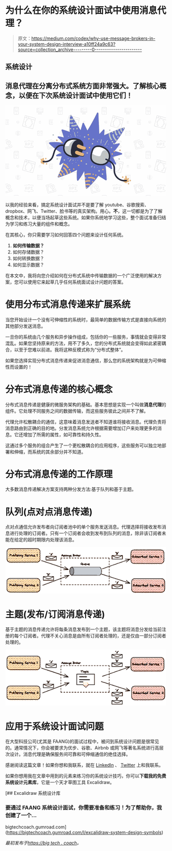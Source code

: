 # 为什么在你的系统设计面试中使用消息代理？

> 原文：<https://medium.com/codex/why-use-message-brokers-in-your-system-design-interview-a10ff24a9c63?source=collection_archive---------0----------------------->

## 系统设计

## 消息代理在分离分布式系统方面非常强大。了解核心概念，以便在下次系统设计面试中使用它们！

![](img/298816cfda180ee88cf80670cd837206.png)

以我的经验来看，搞定系统设计面试并不是要了解 youtube、谷歌搜索、dropbox、网飞、Twitter、脸书等的真实架构。用心。**不**，这一切都是为了了解概念和技术，以便当场起草这些系统。如果你系统地学习这些，整个面试准备归结为学习和练习大量的组件和概念。

在其核心，你只需要学习如何回答四个问题来设计任何系统。

1.  **如何传输数据？**
2.  如何存储数据？
3.  如何转换数据？
4.  如何显示数据？

在本文中，我将向您介绍如何在分布式系统中传输数据的一个广泛使用的解决方案，您可以使用它来起草几乎任何系统面试设计问题的答案。

# 使用分布式消息传递来扩展系统

当您开始设计一个没有可伸缩性的系统时，最简单的数据传输方式是直接向系统的其他部分发送消息。

一旦你的系统由几个服务和异步操作组成，包括你的一些服务，事情就会变得非常混乱。如果您坚持原来的方法，用不了多久，您的分布式系统就会变得如此紧密耦合，以至于您难以前进。我将这种反模式称为“分布式整体”。

如果您选择实现分布式消息传递来促进消息通信，那么您的系统架构就是为可伸缩性而设置的！

# 分布式消息传递的核心概念

分布式消息传递是健康的微服务架构的基础。基本思想是实现一个叫做**消息代理**的组件。它处理不同服务之间的数据传输，而这些服务彼此之间并不了解。

代理允许松散耦合的通信，这意味着消息发送者不知道谁将接收消息。代理负责将消息路由到正确的目的地。分发消息系统允许根据需要增加订户来处理更多的消息。它还增加了所需的属性，如可靠性和持久性。

这通过多个服务的组合产生了一个更松散耦合的应用程序，这些服务可以独立地部署和伸缩，而系统的其余部分并不知道。

# 分布式消息传递的工作原理

大多数消息传递解决方案支持两种分发方法:基于队列和基于主题。

# 队列(点对点消息传递)

点对点通信允许发布者向订阅者池中的单个服务发送消息。代理选择将接收发布消息进行处理的订阅者。只有一个订阅者会收到发布到队列的消息，除非该订阅者未能在给定的超时期限内处理该消息。

![](img/34d2ade1e154566eb5e453bed9eb5447.png)

# 主题(发布/订阅消息传递)

基于主题的消息传递允许将每条消息发布到一个主题，该主题将消息分发给当前注册的每个订阅者。代理不关心消息是由所有订阅者处理的，还是仅由一部分订阅者处理的。

![](img/6fc47fdff454140d4cc5d4c401282f14.png)

# 应用于系统设计面试问题

在大型科技公司(尤其是 FAANG)的面试过程中，被问到系统设计问题是很常见的。通常情况下，你会被要求为优步、谷歌、Airbnb 或网飞等著名系统进行高层次设计。消息代理是确保服务间可靠和可伸缩通信的绝佳选择。

感谢阅读这篇文章！如果你想和我联系，就在 [LinkedIn](https://www.linkedin.com/in/fabianhinsenkamp/) 、 [Twitter](https://twitter.com/hinsencamp) 上和我联系。

如果你想用我在文章中用到的元素来练习你的系统设计技巧，你可以**下载我的免费系统设计元素库**，它是一个天才草图工具 Excalidraw。

[](https://bigtechcoach.gumroad.com/l/excalidraw-system-design-symbols) [## Excalidraw 系统设计库

### 要通过 FAANG 系统设计面试，你需要准备和练习！为了帮助你，我创建了一个…

bigtechcoach.gumroad.com](https://bigtechcoach.gumroad.com/l/excalidraw-system-design-symbols) 

*最初发布于*[*https://big tech . coach*](https://bigtech.coach/blog/why-use-message-brokers-in-your-system-design-interview/)*。*